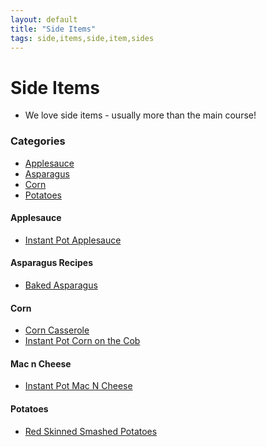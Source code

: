 ```yaml
---
layout: default
title: "Side Items"
tags: side,items,side,item,sides
---
```

# Side Items
* We love side items - usually more than the main course!

### Categories
<!-- TOC depthFrom:4 depthTo:6 withLinks:1 updateOnSave:1 orderedList:0 -->

- [Applesauce](#applesauce)
- [Asparagus](#asparagus)
- [Corn](#corn)
- [Potatoes](#potatoes)

<!-- /TOC -->

#### Applesauce
* [Instant Pot Applesauce]({{site.github.url}}/Sides/InstantPotApplesauce/index.html)

#### Asparagus Recipes
* [Baked Asparagus]({{site.github.url}}/Sides/BakedAsparagus/index.html)

#### Corn
* [Corn Casserole]({{site.github.url}}/Sides/CornCasserole/index.html)
* [Instant Pot Corn on the Cob]({{site.github.url}}/Sides/InstantPotCornOnTheCob/index.html)

#### Mac n Cheese
* [Instant Pot Mac N Cheese]({{site.github.url}}/Sides/InstantPotMacNCheese/index.html)

#### Potatoes
* [Red Skinned Smashed Potatoes]({{site.github.url}}/Sides/RedSkinnedSmashedPotatoes/index.html)
